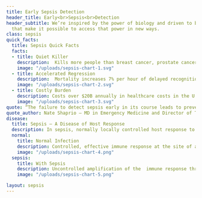 ```yaml
---
title: Early Sepsis Detection
header_title: Early<br>Sepsis<br>Detection
header_subtitle: We’re inspired by the power of biology and driven to build tools
  that make it possible to access that power in new ways.
class: sepsis
quick_facts:
  title: Sepsis Quick Facts
  facts:
  - title: Quiet Killer
    description: ￼Kills more people than breast cancer, prostate cancer, and HIV/AIDS combined.
    image: "/uploads/sepsis-chart-1.svg"
  - title: Accelerated Regression
    description: ￼Mortality increases 7% per hour of delayed recognition – making rapid diagnosis crucial.
    image: "/uploads/sepsis-chart-2.svg"
  - title: Costly Burden
    description: Costs over $20B annually in healthcare costs in the U.S.
    image: "/uploads/sepsis-chart-3.svg"
quote: “The failure to detect sepsis early in its course leads to preventable morbidity and mortality in the emergency room”
quote_author: Nate Shaprio — MD in Emergency Medicine and Director of Translational Research Beth Israel Deaconess Medical Center and Harvard Medical School
disease:
  title: Sepsis — A Disease of Host Response
  description: In sepsis, normally locally controlled host response to infection become dysregulated, leading to collateral damage to blood vessels and host organs such as the kidneys.
  normal:
    title: Normal Infection
    description: Controlled, effective immune response at the site of an infection
    image: "/uploads/sepsis-chart-4.png"
  sepsis:
    title: With Sepsis
    description: Uncontrolled amplification of the  immune response throught the body
    image: "/uploads/sepsis-chart-5.png"

layout: sepsis
---
```


